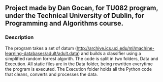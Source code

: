 ## Project made by Dan Gocan, for TU082 program, under the Technical University of Dublin, for Programming and Algorithms course. 

### Description
The program takes a set of datum (http://archive.ics.uci.edu/ml/machine-learning-databases/adult/adult.data) and builds a classifier using a simplified random forrest algorith. The code is split in two folders, Data and Execution. All static
files are in the Data folder, being rewritten everytime the program is executed. The Execution folder holds all the
Python code that cleans, converts and processes the data. 
